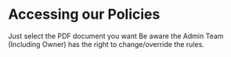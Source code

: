 # Accessing our Policies

Just select the PDF document you want
Be aware the Admin Team (Including Owner) has the right to change/override the rules.

